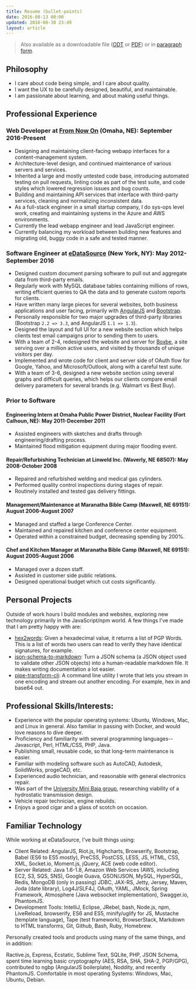 ```yaml
---
title: Resume (bullet-points)
date: 2016-08-13 00:00
updated: 2016-08-30 23:49
layout: article
---
```


> Also available as a downloadable file
> ([ODT](../resume-tobias-davis-bullets.odt)
> or [PDF](../resume-tobias-davis-bullets.pdf))
> or in [paragraph form](../).

## Philosophy

* I care about code being simple, and I care about quality.
* I want the UX to be carefully designed, beautiful, and maintainable.
* I am passionate about learning, and about making useful things.

## Professional Experience

### Web Developer at [From Now On](http://from-now-on.com/) (Omaha, NE): September 2016-Present

* Designing and maintaining client-facing webapp interfaces for
	a content-management system.
* Architecture-level design, and continued maintenance of various
	servers and services.
* Inherited a large and mostly untested code base, introducing
	automated testing on pull requests, linting code as part of
	the test suite, and code styles which lowered regression
	issues and bug counts.
* Building and maintaining API services that interface with
	third-party services, cleaning and normalizing inconsistent data.
* As a full-stack engineer in a small startup company, I do
	sys-ops level work, creating and maintaining systems in the
	Azure and AWS environments.
* Currently the lead webapp engineer and lead JavaScript engineer.
* Currently balancing my workload between building new features
	and migrating old, buggy code in a safe and tested manner.

### Software Engineer at [eDataSource](http://www.edatasource.com/) (New York, NY): May 2012-September 2016

* Designed custom document parsing software to pull out and aggregate
	data from third-party emails.
* Regularly work with MySQL database tables containing millions
	of rows, writing efficient queries to QA the data and to
	generate custom reports for clients.
* Have written many large pieces for several websites, both business
	applications and user facing, primarily with [AngularJS](https://angularjs.org/)
	and [Bootstrap](https://getbootstrap.com/).
* Personally responsible for two major upgrades of third-party
	libraries (Bootstrap `2.2 => 3.3`, and AngularJS `1.1 => 1.3`).
* Designed the layout and full UI for a new website section which
	helps clients test email campaigns prior to sending them to users.
* With a team of 2-4, redesigned the website and server for [Boxbe](http://www.boxbe.com),
	a site serving over a million active users, and visited by
	thousands of unique visitors per day.
* Implemented and wrote code for client and server side of OAuth flow for
	Google, Yahoo, and Microsoft/Outlook, along with a careful test suite.
* With a team of 3-6, designed a new website section using several
	graphs and difficult queries, which helps our clients compare
	email delivery parameters for several brands (e.g. Walmart vs Best Buy).

### Prior to Software

#### Engineering Intern at Omaha Public Power District, Nuclear Facility (Fort Calhoun, NE): May 2011-December 2011

* Assisted engineers with sketches and drafts through engineering/drafting process.
* Maintained flood mitigation equipment during major flooding event.

#### Repair/Refurbishing Technician at Linweld Inc. (Waverly, NE 68507): May 2008-October 2008

* Repaired and refurbished welding and medical gas cylinders.
* Performed quality control inspections during stages of repair.
* Routinely installed and tested gas delivery fittings.

#### Management/Maintenance at Maranatha Bible Camp (Maxwell, NE 69151): August 2006-August 2007

* Managed and staffed a large Conference Center.
* Maintained and repaired kitchen and conference center equipment.
* Operated within a constrained budget, decreasing spending by 200%.

#### Chef and Kitchen Manager at Maranatha Bible Camp (Maxwell, NE 69151): August 2005-August 2006

* Managed over a dozen staff.
* Assisted in customer side public relations.
* Designed operational budget which cut costs significantly.

## Personal Projects

Outside of work hours I build modules and websites, exploring
new technology primarily in the JavaScript/npm world. A few
things I've made that I am pretty happy with are:

* [hex2words](https://www.npmjs.com/package/hex2words): Given a
	hexadecimal value, it returns a list of PGP Words. This is
	a list of words two users can read to verify they have identical
	signatures, for example.
* [json-schema-to-markdown](https://www.npmjs.com/package/json-schema-to-markdown):
	Turn a JSON schema (a JSON object used to validate other JSON objects)
	into a human-readable markdown file. It makes writing documentation
	a lot easier.
* [pipe-transform-cli](https://www.npmjs.com/package/pipe-transform-cli):
	A command line utility I wrote that lets you stream in one encoding
	and stream out another encoding. For example, hex in and base64 out.

## Professional Skills/Interests:

* Experience with the popular operating systems: Ubuntu, Windows, Mac, and Linux in general. Also familiar in passing with Docker, and would love reasons to dive deeper.
* Proficiency and familiarity with several programming languages--Javascript, Perl, HTML/CSS, PHP, Java.
* Publishing small, reusable code, so that long-term maintenance is easier.
* Familiar with modeling software such as AutoCAD, Autodesk, SolidWorks, progeCAD, etc.
* Experienced audio technician, and reasonable with general electronics repair.
* Was part of the [University Mini Baja group](http://engineering.unl.edu/mme/mme-baja-sae-husker-racing/), researching viability of a hydrostatic transmission design.
* Vehicle repair technician, engine rebuilds.
* Enjoys a good cigar and a glass of scotch on occasion.

## Familiar Technology

While working at eDataSource, I've built things using:

* Client Related: AngularJS, Riot.js, Highcharts, Browserify, Bootstrap,
	Babel (ES6 to ES5 mostly), PreCSS, PostCSS, LESS, JS, HTML, CSS,
	XML, Socket.io, Moment.js, jQuery, ACE (web code editor).
* Server Related: Java 1.6-1.8, Amazon Web Services (AWS, including
	EC2, S3, SQS, SNS), Google Guava, GSON/JSON, MySQL, HyperSQL,
	Redis, MongoDB (only in passing) JDBC, JAX-RS, Jetty, Jersey,
	Maven, Joda (date library), Log4J/SLF4J, OAuth, YAML, JMock,
	Spring Framework, Atmosphere (Java websocket implementation),
	Swagger.io, PhantomJS.
* Development Tools: IntelliJ, Eclipse, JRebel, bash, Node.js,
	npm, LiveReload, browserify, ES6 and ES5, minify/uglify
	for JS, Mustache (template language), Tape (test framework),
	BrowserStack, Markdown to HTML transforms, Git, Github,
	Bash, Ruby, Homebrew.

Personally created tools and products using many of the
same things, and in addition:

Ractive.js, Express, Ecstatic, Sublime Text, SQLite, PHP, JSON Schema,
spent time learning basic cryptography (AES, RSA, SHA, SHA-2, PGP/GPG),
contributed to ngbp (AngularJS boilerplate), Noddity, and recently
PhantomJS. Comfortable in most operating Systems: Windows, Mac, Ubuntu, Debian.
